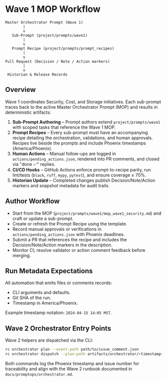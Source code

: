 # Wave 1 MOP Workflow

```
Master Orchestrator Prompt (Wave 1)
        |
        v
   Sub-Prompt (project/prompts/wave1)
        |
        v
   Prompt Recipe (project/prompts/prompt_recipes)
        |
        v
Pull Request (Decision / Note / Action markers)
        |
        v
 Historian & Release Records
```

## Overview
Wave 1 coordinates Security, Cost, and Storage initiatives. Each sub-prompt traces back to the active Master Orchestrator Prompt (MOP) and results in deterministic artifacts:

1. **Sub-Prompt Authoring** – Prompt authors extend `project/prompts/wave1` with scoped tasks that reference the Wave 1 MOP.
2. **Prompt Recipes** – Every sub-prompt must have an accompanying recipe detailing the orchestration, validations, and human approvals. Recipes live beside the prompts and include Phoenix timestamps (America/Phoenix).
3. **Human Actions** – Manual follow-ups are logged in `actions/pending_actions.json`, rendered into PR comments, and closed via "done ✅" replies.
4. **CI/CD Hooks** – GitHub Actions enforce prompt-to-recipe parity, run lint/tests (`black`, `ruff`, `mypy`, `pytest`), and ensure coverage ≥ 70%.
5. **Historian Update** – Completed changes publish Decision/Note/Action markers and snapshot metadata for audit trails.

## Author Workflow
- Start from the MOP (`project/prompts/wave1/mop_wave1_security.md`) and craft or update a sub-prompt.
- Create or refresh the Prompt Recipe using the template.
- Record manual approvals or verifications in `actions/pending_actions.json` with Phoenix deadlines.
- Submit a PR that references the recipe and includes the Decision/Note/Action markers in the description.
- Monitor CI; resolve validator or action comment feedback before merging.

## Run Metadata Expectations
All automation that emits files or comments records:
- CLI arguments and defaults.
- Git SHA of the run.
- Timestamp in America/Phoenix.

Example timestamp notation: `2024-04-15 14:05 MST`.

## Wave 2 Orchestrator Entry Points
Wave 2 helpers are dispatched via the CLI:

```bash
rc orchestrator plan --event-path path/to/issue_comment.json
rc orchestrator dispatch --plan-path artifacts/orchestrator/<timestamp>/plan.json
```

Both commands log the Phoenix timestamp and issue number for traceability and align with the Wave 2 runbook documented in `docs/promptops/orchestrator.md`.
